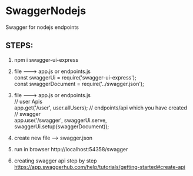 # SwaggerNodejs
Swagger for nodejs endpoints

STEPS:
----------------------------------
1. npm i swagger-ui-express <br>
2. file ---> app.js or endpoints.js <br>
	const swaggerUi = require('swagger-ui-express'); <br>
	const swaggerDocument = require('../swagger.json'); <br>
3. file ---> app.js or endpoints.js  <br>
  // user Apis  <br>
  app.get('/user', user.allUsers);   // endpoints/api which you have created <br>
	// swagger <br>
  app.use('/swagger', swaggerUi.serve, swaggerUi.setup(swaggerDocument)); <br>

4. create new file --> swagger.json <br>

5. run in browser  http://localhost:54358/swagger
6. creating swagger api step by step https://app.swaggerhub.com/help/tutorials/getting-started#create-api
